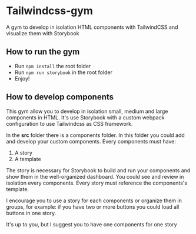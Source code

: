 # Tailwindcss-gym
A gym to develop in isolation HTML components with TailwindCSS and visualize them with Storybook

## How to run the gym
* Run `npm install` the root folder
* Run `npm run storybook` in the root folder
* Enjoy!

## How to develop components
This gym allow you to develop in isolation small, medium and large components in HTML.
It's use Storybook with a custom webpack configuration to use Tailwindcss as CSS framework. 

In the **src** folder there is a components folder. In this folder you could add and develop your custom components. 
Every components must have: 
1. A story 
2. A template 

The story is necessary for Storybook to build and run your components and show them in the well-organized dashboard. 
You could see and review in isolation every components. Every story must reference the components's template. 

I encourage you to use a story for each components or organize them in groups, for example: if you have two or more buttons you 
could load all buttons in one story.

It's up to you, but I suggest you to have one components for one story
